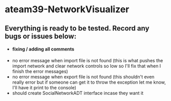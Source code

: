 # ateam39-NetworkVisualizer
## Everything is ready to be tested. Record any bugs or issues below:
- #### fixing / adding all comments
- no error message when import file is not found (this is what pushes the import network and clear network controls so low so I'll fix that when I finish the error messages)
- no error message when export file is not found (this shouldn't even really error but if someone can get it to throw the exception let me know, I'll have it print to the console)
- should create SocialNetworkADT interface incase they want it
